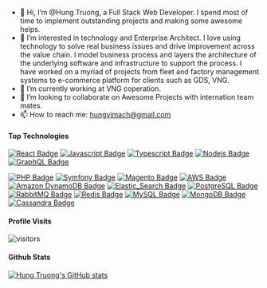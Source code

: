 - 👋 Hi, I’m @Hung Truong, a Full Stack Web Developer. I spend most of time to implement outstanding projects and making some awesome helps.
- 👀 I’m interested in technology and Enterprise Architect. I love using technology to solve real business issues and drive improvement across the value chain. I model business process and layers the architecture of the underlying software and infrastructure to support the process. I have worked on a myriad of projects from fleet and factory management systems to e-commerce platform for clients such as GDS, VNG.
- 🌱 I’m currently working at VNG coperation.
- 💞️ I’m looking to collaborate on Awesome Projects with internation team mates.
- 📫 How to reach me: hungvimach@gmail.com

#### Top Technologies

<!-- TODO: Make technologies links takes you to repositories -->

[![React Badge](https://img.shields.io/badge/-React-61DBFB?style=for-the-badge&labelColor=black&logo=react&logoColor=61DBFB)](#) [![Javascript Badge](https://img.shields.io/badge/-Javascript-F0DB4F?style=for-the-badge&labelColor=black&logo=javascript&logoColor=F0DB4F)](#) [![Typescript Badge](https://img.shields.io/badge/-Typescript-007acc?style=for-the-badge&labelColor=black&logo=typescript&logoColor=007acc)](#) [![Nodejs Badge](https://img.shields.io/badge/-Nodejs-3C873A?style=for-the-badge&labelColor=black&logo=node.js&logoColor=3C873A)](#) [![GraphQL Badge](https://img.shields.io/badge/-GraphQl-e535ab?style=for-the-badge&labelColor=black&logo=node.js&logoColor=e535ab)](#)

[![PHP Badge](https://img.shields.io/badge/PHP-777BB4?style=for-the-badge&logo=php&logoColor=white)](#)
[![Symfony Badge](https://img.shields.io/badge/Symfony-000000.svg?style=for-the-badge&logo=Symfony&logoColor=white)](#)
[![Magento Badge](https://img.shields.io/badge/Magento-EE672F.svg?style=for-the-badge&logo=Magento&logoColor=white)](#)
[![AWS Badge](https://img.shields.io/badge/Amazon_AWS-FF9900?style=for-the-badge&logo=amazonaws&logoColor=white)](#)
[![Amazon DynamoDB Badge](https://img.shields.io/badge/Amazon%20DynamoDB-4053D6?style=for-the-badge&logo=Amazon%20DynamoDB&logoColor=white)](#)
[![Elastic_Search Badge](https://img.shields.io/badge/Elastic_Search-005571?style=for-the-badge&logo=elasticsearch&logoColor=white)](#)
[![PostgreSQL Badge](https://img.shields.io/badge/PostgreSQL-316192?style=for-the-badge&logo=postgresql&logoColor=white)](#)
[![RabbitMQ Badge](https://img.shields.io/badge/rabbitmq-%23FF6600.svg?&style=for-the-badge&logo=rabbitmq&logoColor=white)](#)
[![Redis Badge](https://img.shields.io/badge/redis-%23DD0031.svg?&style=for-the-badge&logo=redis&logoColor=white)](#)
[![MySQL Badge](https://img.shields.io/badge/MySQL-005C84?style=for-the-badge&logo=mysql&logoColor=white)](#)
[![MongoDB Badge](https://img.shields.io/badge/MongoDB-4EA94B?style=for-the-badge&logo=mongodb&logoColor=white)](#)
[![Cassandra Badge](https://img.shields.io/badge/Cassandra-1287B1?style=for-the-badge&logo=apache%20cassandra&logoColor=white)](#)

#### Profile Visits 

![visitors](https://visitor-badge.glitch.me/badge?page_id=viethungic.viethungic)

<!--START_SECTION:waka-->
<!--END_SECTION:waka-->

#### Github Stats
[![Hung Truong's GitHub stats](https://github-readme-stats.vercel.app/api?username=viethungic&count_private=true&theme=tokyonight&hide=contribs,prs)](https://github.com/viethungic/)

<!---
viethungic/viethungic is a ✨ special ✨ repository because its `README.md` (this file) appears on your GitHub profile.
You can click the Preview link to take a look at your changes.
--->
